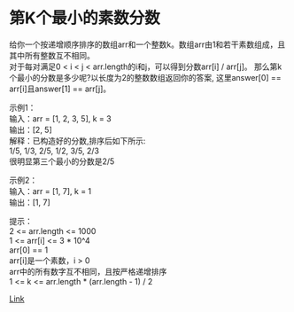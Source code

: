<h1>第K个最小的素数分数</h1>

给你一个按递增顺序排序的数组arr和一个整数k。数组arr由1和若干素数组成，且其中所有整数互不相同。</br>
对于每对满足0 < i < j < arr.length的i和j，可以得到分数arr[i] / arr[j]。
那么第k个最小的分数是多少呢?以长度为2的整数数组返回你的答案, 这里answer[0] == arr[i]且answer[1] == arr[j]。</br>

示例1：</br>
输入：arr = [1, 2, 3, 5], k = 3</br>
输出：[2, 5]</br>
解释：已构造好的分数,排序后如下所示:</br>
1/5, 1/3, 2/5, 1/2, 3/5, 2/3</br>
很明显第三个最小的分数是2/5</br>

示例2：</br>
输入：arr = [1, 7], k = 1</br>
输出：[1, 7]</br>

提示：</br>
2 <= arr.length <= 1000</br>
1 <= arr[i] <= 3 * 10^4</br>
arr[0] == 1</br>
arr[i]是一个素数，i > 0</br>
arr中的所有数字互不相同，且按严格递增排序</br>
1 <= k <= arr.length * (arr.length - 1) / 2</br>

[Link](https://leetcode-cn.com/problems/k-th-smallest-prime-fraction/)